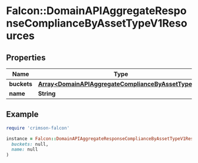 # Falcon::DomainAPIAggregateResponseComplianceByAssetTypeV1Resources

## Properties

| Name | Type | Description | Notes |
| ---- | ---- | ----------- | ----- |
| **buckets** | [**Array&lt;DomainAPIAggregateComplianceByAssetTypeV1&gt;**](DomainAPIAggregateComplianceByAssetTypeV1.md) |  |  |
| **name** | **String** |  |  |

## Example

```ruby
require 'crimson-falcon'

instance = Falcon::DomainAPIAggregateResponseComplianceByAssetTypeV1Resources.new(
  buckets: null,
  name: null
)
```

